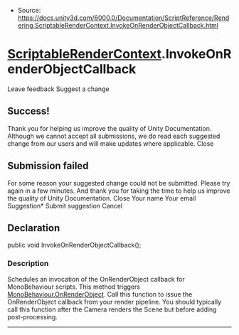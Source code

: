 * Source: https://docs.unity3d.com/6000.0/Documentation/ScriptReference/Rendering.ScriptableRenderContext.InvokeOnRenderObjectCallback.html

#  [ScriptableRenderContext](https://docs.unity3d.com/6000.0/Documentation/ScriptReference/Rendering.ScriptableRenderContext.html).InvokeOnRenderObjectCallback
Leave feedback
Suggest a change
## Success!
Thank you for helping us improve the quality of Unity Documentation. Although we cannot accept all submissions, we do read each suggested change from our users and will make updates where applicable.
Close
## Submission failed
For some reason your suggested change could not be submitted. Please <a>try again</a> in a few minutes. And thank you for taking the time to help us improve the quality of Unity Documentation.
Close
Your name Your email Suggestion* Submit suggestion
Cancel
## Declaration
public void InvokeOnRenderObjectCallback(); 
### Description
Schedules an invocation of the OnRenderObject callback for MonoBehaviour scripts.
This method triggers [MonoBehaviour.OnRenderObject](https://docs.unity3d.com/6000.0/Documentation/ScriptReference/MonoBehaviour.OnRenderObject.html). Call this function to issue the OnRenderObject callback from your render pipeline. You should typically call this function after the Camera renders the Scene but before adding post-processing.
* * *
